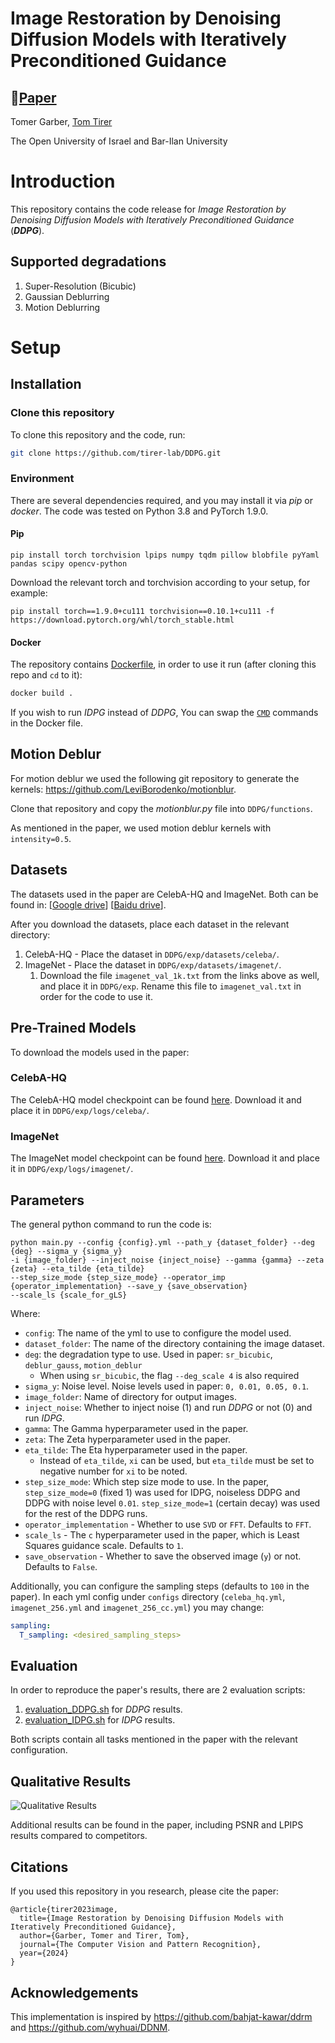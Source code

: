 # Image Restoration by Denoising Diffusion Models with Iteratively Preconditioned Guidance

## 📖[**Paper**](https://arxiv.org/pdf/2312.16519.pdf)

Tomer Garber, [Tom Tirer](https://scholar.google.com/citations?user=_6bZV20AAAAJ)

The Open University of Israel and Bar-Ilan University

# Introduction

This repository contains the code release for *Image Restoration by Denoising Diffusion Models with Iteratively
Preconditioned Guidance* (***DDPG***).

## Supported degradations

1. Super-Resolution (Bicubic)
2. Gaussian Deblurring
3. Motion Deblurring

# Setup

## Installation

### Clone this repository

To clone this repository and the code, run:

```bash
git clone https://github.com/tirer-lab/DDPG.git
```

### Environment

There are several dependencies required, and you may install it via *pip* or *docker*.
The code was tested on Python 3.8 and PyTorch 1.9.0.

#### Pip

```
pip install torch torchvision lpips numpy tqdm pillow blobfile pyYaml pandas scipy opencv-python 
```

Download the relevant torch and torchvision according to your setup, for example:

```
pip install torch==1.9.0+cu111 torchvision==0.10.1+cu111 -f https://download.pytorch.org/whl/torch_stable.html
```

#### Docker

The repository contains [Dockerfile](Dockerfile), in order to use it run (after cloning this repo and `cd` to it):

```bash
docker build .
```

If you wish to run *IDPG* instead of *DDPG*, You can swap the [`CMD`](Dockerfile#L9) commands in the Docker file.

## Motion Deblur

For motion deblur we used the following git repository to generate the
kernels: https://github.com/LeviBorodenko/motionblur.

Clone that repository and copy the *motionblur.py* file into `DDPG/functions`.

As mentioned in the paper, we used motion deblur kernels with `intensity=0.5`.

## Datasets

The datasets used in the paper are CelebA-HQ and ImageNet. Both can be found in: 
[[Google drive](https://drive.google.com/drive/folders/1cSCTaBtnL7OIKXT4SVME88Vtk4uDd_u4?usp=sharing)] [[Baidu drive](https://pan.baidu.com/s/1tQaWBqIhE671v3rrB-Z2mQ?pwd=twq0)].

After you download the datasets, place each dataset in the relevant directory:

1. CelebA-HQ - Place the dataset in `DDPG/exp/datasets/celeba/`.
2. ImageNet -  Place the dataset in `DDPG/exp/datasets/imagenet/`.
   1. Download the file `imagenet_val_1k.txt` from the links above as well, and place it in `DDPG/exp`. Rename this file to `imagenet_val.txt` in order for the code to use it.

## Pre-Trained Models

To download the models used in the paper:

### CelebA-HQ

The CelebA-HQ model checkpoint can be
found [here](https://drive.google.com/file/d/1wSoA5fm_d6JBZk4RZ1SzWLMgev4WqH21/view?usp=share_link).
Download it and place it in `DDPG/exp/logs/celeba/`.

### ImageNet
The ImageNet model checkpoint can be
found [here](https://openaipublic.blob.core.windows.net/diffusion/jul-2021/256x256_diffusion_uncond.pt).
Download it and place it in `DDPG/exp/logs/imagenet/`.

## Parameters

The general python command to run the code is:
```
python main.py --config {config}.yml --path_y {dataset_folder} --deg {deg} --sigma_y {sigma_y}
-i {image_folder} --inject_noise {inject_noise} --gamma {gamma} --zeta {zeta} --eta_tilde {eta_tilde}
--step_size_mode {step_size_mode} --operator_imp {operator_implementation} --save_y {save_observation}
--scale_ls {scale_for_gLS}
```

Where:

- `config`: The name of the yml to use to configure the model used.
- `dataset_folder`: The name of the directory containing the image dataset.
- `deg`: the degradation type to use. Used in paper: `sr_bicubic`, `deblur_gauss`, `motion_deblur`
    - When using `sr_bicubic`, the flag `--deg_scale 4` is also required
- `sigma_y`: Noise level. Noise levels used in paper: `0, 0.01, 0.05, 0.1`.
- `image_folder`: Name of directory for output images.
- `inject_noise`: Whether to inject noise (1) and run *DDPG* or not (0) and run *IDPG*.
- `gamma`: The Gamma hyperparameter used in the paper.
- `zeta`: The Zeta hyperparameter used in the paper.
- `eta_tilde`: The Eta hyperparameter used in the paper.
    - Instead of `eta_tilde`, `xi` can be used, but `eta_tilde` must be set to negative number for `xi` to be noted.
- `step_size_mode`: Which step size mode to use. In the paper, `step_size_mode=0` (fixed 1) was used for IDPG, noiseless DDPG and 
DDPG with noise level `0.01`. `step_size_mode=1` (certain decay) was used for the rest of the DDPG runs.
- `operator_implementation` - Whether to use `SVD` or `FFT`. Defaults to `FFT`.
- `scale_ls` - The `c` hyperparameter used in the paper, which is Least Squares guidance scale. Defaults to `1`. 
- `save_observation` - Whether to save the observed image (`y`) or not. Defaults to `False`.


Additionally, you can configure the sampling steps (defaults to `100` in the paper). In each yml config under `configs` directory
(`celeba_hq.yml`, `imagenet_256.yml` and `imagenet_256_cc.yml`) you may change:
```yaml
sampling:
  T_sampling: <desired_sampling_steps>
```

## Evaluation

In order to reproduce the paper's results, there are 2 evaluation scripts:

1. [evaluation_DDPG.sh](evaluation_DDPG.sh) for *DDPG* results.
2. [evaluation_IDPG.sh](evaluation_IDPG.sh) for *IDPG* results.

Both scripts contain all tasks mentioned in the paper with the relevant configuration.

## Qualitative Results

![Qualitative Results](figs/qualitative_results.png)

Additional results can be found in the paper, including PSNR and LPIPS results compared to competitors.
## Citations
If you used this repository in you research, please cite the paper:
```
@article{tirer2023image,
  title={Image Restoration by Denoising Diffusion Models with Iteratively Preconditioned Guidance},
  author={Garber, Tomer and Tirer, Tom},
  journal={The Computer Vision and Pattern Recognition},
  year={2024}
}
```
## Acknowledgements

This implementation is inspired by https://github.com/bahjat-kawar/ddrm and https://github.com/wyhuai/DDNM.